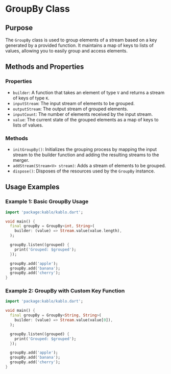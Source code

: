 # GroupBy Class

## Purpose

The `GroupBy` class is used to group elements of a stream based on a key generated by a provided function. It maintains a map of keys to lists of values, allowing you to easily group and access elements.

## Methods and Properties

### Properties

- `builder`: A function that takes an element of type `V` and returns a stream of keys of type `K`.
- `inputStream`: The input stream of elements to be grouped.
- `outputStream`: The output stream of grouped elements.
- `inputCount`: The number of elements received by the input stream.
- `value`: The current state of the grouped elements as a map of keys to lists of values.

### Methods

- `initGroupBy()`: Initializes the grouping process by mapping the input stream to the builder function and adding the resulting streams to the merger.
- `addStream(Stream<V> stream)`: Adds a stream of elements to be grouped.
- `dispose()`: Disposes of the resources used by the `GroupBy` instance.

## Usage Examples

### Example 1: Basic GroupBy Usage

```dart
import 'package:kablo/kablo.dart';

void main() {
  final groupBy = GroupBy<int, String>(
    builder: (value) => Stream.value(value.length),
  );

  groupBy.listen((grouped) {
    print('Grouped: $grouped');
  });

  groupBy.add('apple');
  groupBy.add('banana');
  groupBy.add('cherry');
}
```

### Example 2: GroupBy with Custom Key Function

```dart
import 'package:kablo/kablo.dart';

void main() {
  final groupBy = GroupBy<String, String>(
    builder: (value) => Stream.value(value[0]),
  );

  groupBy.listen((grouped) {
    print('Grouped: $grouped');
  });

  groupBy.add('apple');
  groupBy.add('banana');
  groupBy.add('cherry');
}
```
